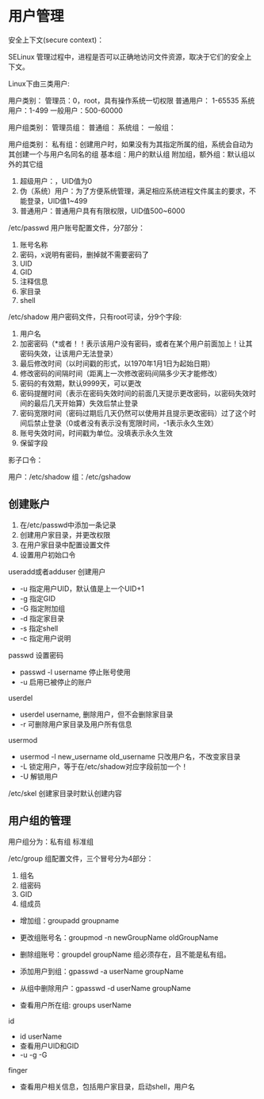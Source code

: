 # 用户管理

安全上下文(secure context)：

SELinux 管理过程中，进程是否可以正确地访问文件资源，取决于它们的安全上下文。

Linux下由三类用户:

用户类别：
管理员：0，root，具有操作系统一切权限
普通用户： 1-65535
    系统用户：1-499
    一般用户：500-60000

用户组类别：
管理员组：
普通组：
	系统组：
	一般组：
	
用户组类别：
	私有组：创建用户时，如果没有为其指定所属的组，系统会自动为其创建一个与用户名同名的组
	基本组：用户的默认组
	附加组，额外组：默认组以外的其它组

1. 超级用户：，UID值为0
2. 伪（系统）用户：为了方便系统管理，满足相应系统进程文件属主的要求，不能登录，UID值1~499
3. 普通用户：普通用户具有有限权限，UID值500~6000

/etc/passwd 用户账号配置文件，分7部分：

1. 账号名称
2. 密码，x说明有密码，删掉就不需要密码了
3. UID
4. GID
5. 注释信息
6. 家目录
7. shell

/etc/shadow 用户密码文件，只有root可读，分9个字段:

1. 用户名
2. 加密密码（*或者！！表示该用户没有密码，或者在某个用户前面加上！让其密码失效，让该用户无法登录）
3. 最后修改时间（以时间戳的形式，以1970年1月1日为起始日期）
4. 修改密码的间隔时间（距离上一次修改密码间隔多少天才能修改）
5. 密码的有效期，默认9999天，可以更改
6. 密码提醒时间（表示在密码失效时间的前面几天提示更改密码，以密码失效时间的最后几天开始算）失效后禁止登录
7. 密码宽限时间（密码过期后几天仍然可以使用并且提示更改密码）过了这个时间后禁止登录（0或者没有表示没有宽限时间，-1表示永久生效）
8. 账号失效时间，时间戳为单位。没填表示永久生效
9. 保留字段

影子口令：

用户：/etc/shadow
组：/etc/gshadow

## 创建账户

1. 在/etc/passwd中添加一条记录
2. 创建用户家目录，并更改权限
3. 在用户家目录中配置设置文件
4. 设置用户初始口令

useradd或者adduser 创建用户

- -u 指定用户UID，默认值是上一个UID+1
- -g 指定GID
- -G 指定附加组
- -d 指定家目录
- -s 指定shell
- -c 指定用户说明

passwd 设置密码

- passwd -l username 停止账号使用
- -u 启用已被停止的账户

userdel 

- userdel username, 删除用户，但不会删除家目录
- -r 可删除用户家目录及用户所有信息

usermod 

- usermod -l new_username old_username 只改用户名，不改变家目录
- -L 锁定用户，等于在/etc/shadow对应字段前加一个！
- -U 解锁用户

/etc/skel 创建家目录时默认创建内容

## 用户组的管理

用户组分为：私有组 标准组

/etc/group 组配置文件，三个冒号分为4部分：

1. 组名
2. 组密码
3. GID
4. 组成员

- 增加组：groupadd groupname

- 更改组账号名：groupmod -n newGroupName oldGroupName

- 删除组账号：groupdel groupName 组必须存在，且不能是私有组。

- 添加用户到组：gpasswd -a userName groupName

- 从组中删除用户：gpasswd -d userName groupName

- 查看用户所在组: groups userName

id

- id userName
- 查看用户UID和GID 
- -u -g -G

finger

- 查看用户相关信息，包括用户家目录，启动shell，用户名
